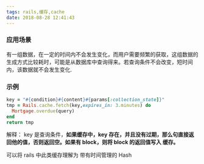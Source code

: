 ```yaml
---
tags: rails,缓存,cache
date: 2018-08-28 12:41:43
---
```


### 应用场景

有一组数据，在一定的时间内不会发生变化，而用户需要频繁的获取，这组数据的生成方式比较耗时，可能是从数据库中查询得来。若查询条件不会改变，短时间内，该数据就不会发生变化.

### 示例

```ruby
key = "#{condition}#{content}#{params[:collection_state]}"
tmp = Rails.cache.fetch(key,expires_in: 3.minutes) do
  Mortgage.overdue(query)
end
return tmp
```

解释： key 是查询条件，**如果缓存中，key 存在，并且没有过期，那么句直接返回他的值，否则返回空。如果有 block，则将 block 的返回值写入 缓存。**

可以将 rails 中此类缓存理解为 带有时间管理的 Hash

